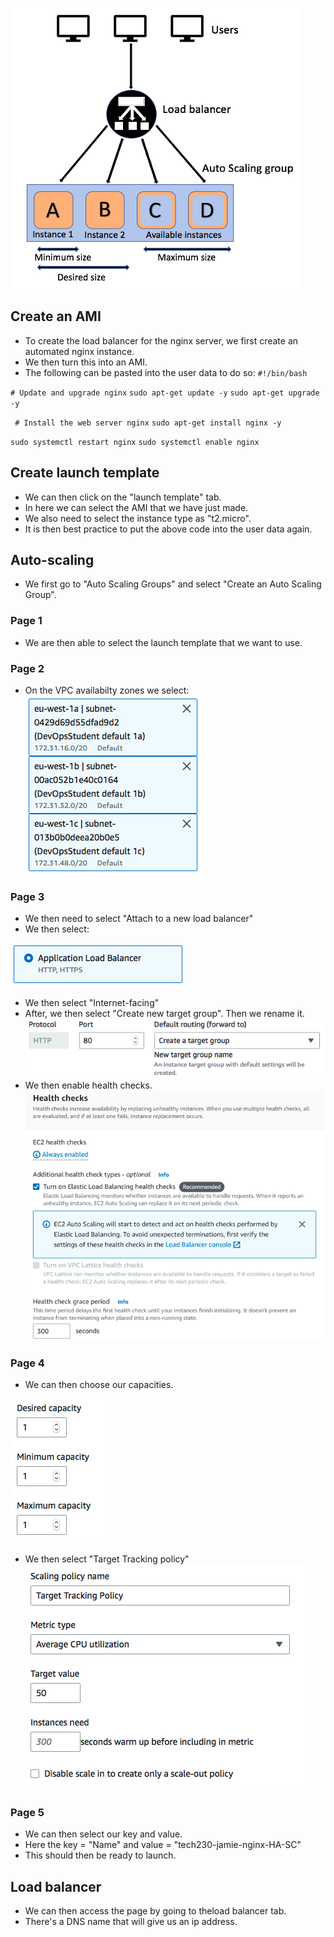![](3.2.png)

## Create an AMI
- To create the load balancer for the nginx server, we first create an automated nginx instance.
- We then turn this into an AMI.
- The following can be pasted into the user data to do so:
`#!/bin/bash`

 `# Update and upgrade nginx`
 `sudo apt-get update -y`
 `sudo apt-get upgrade -y`

` # Install the web server nginx`
 `sudo apt-get install nginx -y`
 
`sudo systemctl restart nginx`
`sudo systemctl enable nginx`

## Create launch template
- We can then click on the "launch template" tab.
- In here we can select the AMI that we have just made.
- We also need to select the instance type as "t2.micro".
- It is then best practice to put the above code into the user data again. 
## Auto-scaling
- We first go to "Auto Scaling Groups" and select "Create an Auto Scaling Group". 
### Page 1 
- We are then able to select the launch template that we want to use.
### Page 2
- On the VPC availabilty zones we select: 
![](1.5.png)
### Page 3
- We then need to select "Attach to a new load balancer"
- We then select: 

![](1.6.png)
- We then select "Internet-facing"
- After, we then select "Create new target group". Then we rename it.
![](1.7.png)
- We then enable health checks.
![](3.4.png)
### Page 4
- We can then choose our capacities.

![](1.8.png)
- We then select "Target Tracking policy"
![](1.9.png)
### Page 5
- We can then select our key and value.
- Here the key = "Name" and value = "tech230-jamie-nginx-HA-SC"
- This should then be ready to launch. 

## Load balancer
- We can then access the page by going to theload balancer tab. 
- There's a DNS name that will give us an ip address.